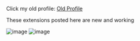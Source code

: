 Click my old profile:
<a href="https://github.com/Bextdev797">Old Profile</a>

These extensions posted here are new and working

![image](https://github-readme-stats.vercel.app/api?username=bextdev) ![image](https://github-readme-stats.vercel.app/api/top-langs/?username=bextdev)
